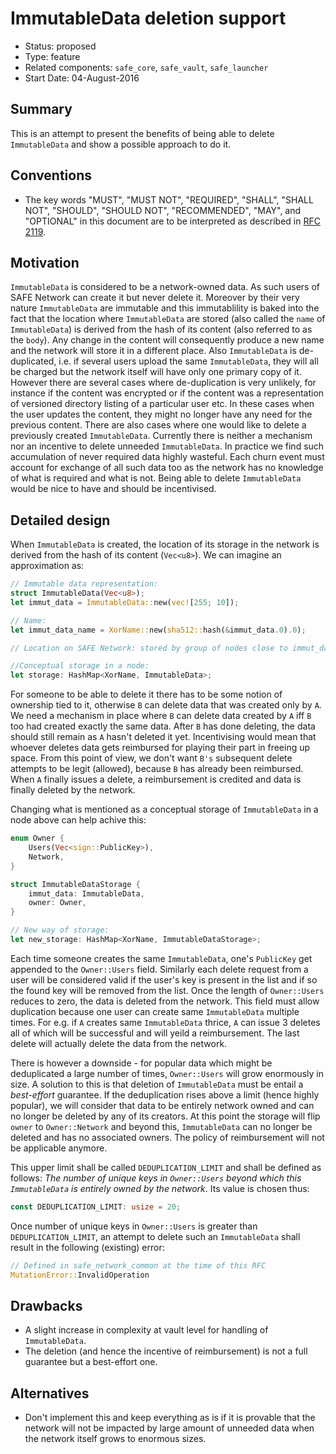 # ImmutableData deletion support
- Status: proposed
- Type: feature
- Related components: `safe_core`, `safe_vault`, `safe_launcher`
- Start Date: 04-August-2016

## Summary
This is an attempt to present the benefits of being able to delete `ImmutableData` and show a possible approach to do it.

## Conventions
- The key words "MUST", "MUST NOT", "REQUIRED", "SHALL", "SHALL NOT", "SHOULD", "SHOULD NOT", "RECOMMENDED", "MAY", and "OPTIONAL" in this document are to be interpreted as described in [RFC 2119](http://tools.ietf.org/html/rfc2119).

## Motivation
`ImmutableData` is considered to be a network-owned data. As such users of SAFE Network can create it but never delete it. Moreover by their very nature `ImmutableData` are immutable and this immutablility is baked into the fact that the location where `ImmutableData` are stored (also called the `name` of `ImmutableData`) is derived from the hash of its content (also referred to as the `body`). Any change in the content will consequently produce a new name and the network will store it in a different place. Also `ImmutableData` is de-duplicated, i.e. if several users upload the same `ImmutableData`, they will all be charged but the network itself will have only one primary copy of it. However there are several cases where de-duplication is very unlikely, for instance if the content was encrypted or if the content was a representation of versioned directory listing of a particular user etc. In these cases when the user updates the content, they might no longer have any need for the previous content. There are also cases where one would like to delete a previously created `ImmutableData`. Currently there is neither a mechanism nor an incentive to delete unneeded `ImmutableData`. In practice we find such accumulation of never required data highly wasteful. Each churn event must account for exchange of all such data too as the network has no knowledge of what is required and what is not. Being able to delete `ImmutableData` would be nice to have and should be incentivised.

## Detailed design
When `ImmutableData` is created, the location of its storage in the network is derived from the hash of its content (`Vec<u8>`). We can imagine an approximation as:
```rust
// Immutable data representation:
struct ImmutableData(Vec<u8>);
let immut_data = ImmutableData::new(vec![255; 10]);

// Name:
let immut_data_name = XorName::new(sha512::hash(&immut_data.0).0);

// Location on SAFE Network: stored by group of nodes close to immut_data_name

//Conceptual storage in a node:
let storage: HashMap<XorName, ImmutableData>;
```
For someone to be able to delete it there has to be some notion of ownership tied to it, otherwise `B` can delete data that was created only by `A`. We need a mechanism in place where `B` can delete data created by `A` iff `B` too had created exactly the same data. After `B` has done deleting, the data should still remain as `A` hasn't deleted it yet. Incentivising would mean that whoever deletes data gets reimbursed for playing their part in freeing up space. From this point of view, we don't want `B's` subsequent delete attempts to be legit (allowed), because `B` has already been reimbursed. When `A` finally issues a delete, a reimbursement is credited and data is finally deleted by the network.

Changing what is mentioned as a conceptual storage of `ImmutableData` in a node above can help achive this:
```rust
enum Owner {
    Users(Vec<sign::PublicKey>),
    Network,
}

struct ImmutableDataStorage {
    immut_data: ImmutableData,
    owner: Owner,
}

// New way of storage:
let new_storage: HashMap<XorName, ImmutableDataStorage>;
```
Each time someone creates the same `ImmutableData`, one's `PublicKey` get appended to the `Owner::Users` field. Similarly each delete request from a user will be considered valid if the user's key is present in the list and if so the found key will be removed from the list. Once the length of `Owner::Users` reduces to zero, the data is deleted from the network. This field must allow duplication because one user can create same `ImmutableData` multiple times. For e.g. if `A` creates same `ImmutableData` thrice, `A` can issue 3 deletes all of which will be successful and will yeild a reimbursement. The last delete will actually delete the data from the network.

There is however a downside - for popular data which might be deduplicated a large number of times, `Owner::Users` will grow enormously in size. A solution to this is that deletion of `ImmutableData` must be entail a _best-effort_ guarantee. If the deduplication rises above a limit (hence highly popular), we will consider that data to be entirely network owned and can no longer be deleted by any of its creators. At this point the storage will flip `owner` to `Owner::Network` and beyond this, `ImmutableData` can no longer be deleted and has no associated owners. The policy of reimbursement will not be applicable anymore.

This upper limit shall be called `DEDUPLICATION_LIMIT` and shall be defined as follows: _The number of unique keys in `Owner::Users` beyond which this `ImmutableData` is entirely owned by the network_.
Its value is chosen thus:
```rust
const DEDUPLICATION_LIMIT: usize = 20;
```
Once number of unique keys in `Owner::Users` is greater than `DEDUPLICATION_LIMIT`, an attempt to delete such an `ImmutableData` shall result in the following (existing) error:
```rust
// Defined in safe_network_common at the time of this RFC
MutationError::InvalidOperation
```

## Drawbacks
- A slight increase in complexity at vault level for handling of `ImmutableData`.
- The deletion (and hence the incentive of reimbursement) is not a full guarantee but a best-effort one.

## Alternatives
* Don't implement this and keep everything as is if it is provable that the network will not be impacted by large amount of unneeded data when the network itself grows to enormous sizes.
